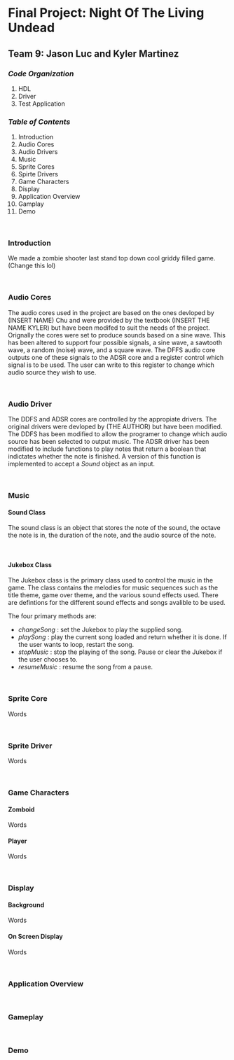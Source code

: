 # Final Project: Night Of The Living Undead
## Team 9: Jason Luc and Kyler Martinez

### *Code Organization*
1. HDL
2. Driver
3. Test Application

### *Table of Contents*
1. Introduction
2. Audio Cores
3. Audio Drivers 
4. Music
5. Sprite Cores
6. Spirte Drivers
7. Game Characters
8. Display
9. Application Overview
10. Gamplay
11. Demo
<br>  

### Introduction
We made a zombie shooter last stand top down cool griddy filled game. (Change this lol)

<br>  

### Audio Cores
The audio cores used in the project are based on the ones devloped by (INSERT NAME) Chu and were provided by the textbook (INSERT THE NAME KYLER) but have been modifed to suit the needs of the project. Orignally the cores were set to produce sounds based on a sine wave. This has been altered to support four possible signals, a sine wave, a sawtooth wave, a random (noise) wave, and a square wave. The DFFS audio core outputs one of these signals to the ADSR core and a register control which signal is to be used. The user can write to this register to change which audio source they wish to use.

<br>  

### Audio Driver
The DDFS and ADSR cores are controlled by the appropiate drivers. The original drivers were devloped by (THE AUTHOR) but have been modified. The DDFS has been modified to allow the programer to change which audio source has been selected to output music. The ADSR driver has been modified to include functions to play notes that return a boolean that indictates whether the note is finished. A version of this function is implemented to accept a *Sound* object as an input.

<br>

### Music
#### Sound Class
The sound class is an object that stores the note of the sound, the octave the note is in, the duration of the note, and the audio source of the note.

<br>  

#### Jukebox Class
The Jukebox class is the primary class used to control the music in the game. The class contains the melodies for music sequences such as the title theme, game over theme, and the various sound effects used. There are defintions for the different sound effects and songs avalible to be used.
<br>  

The four primary methods are:
*  *changeSong* : set the Jukebox to play the supplied song.
*  *playSong* : play the current song loaded and return whether it is done. If the user wants to loop, restart the song.
*  *stopMusic* : stop the playing of the song. Pause or clear the Jukebox if the user chooses to.
*  *resumeMusic* : resume the song from a pause.
  

<br>

### Sprite Core
Words

<br>

### Sprite Driver
Words

<br>

### Game Characters
#### Zomboid
Words

#### Player
Words

<br>

### Display
#### Background
Words

#### On Screen Display
Words

<br>

### Application Overview
<br>

### Gameplay
<br>

### Demo
<br>
